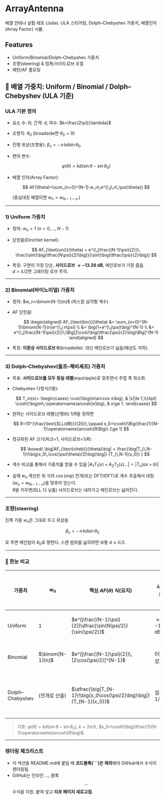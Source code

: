 ﻿# ArrayAntenna

배열 안테나 실험 레포 (Julia). ULA 스티어링, Dolph–Chebyshev 가중치, 배열인자(Array Factor) 시뮬.

## Features
- Uniform/Binomial/Dolph–Chebyshev 가중치
- 조향(steering) & 빔폭/사이드로브 조절
- 패턴/AF 플로팅



## 📐 배열 가중치: Uniform / Binomial / Dolph–Chebyshev (ULA 기준)

### ULA 기본 정의
- 요소 수: $N$, 간격: $d$, 파수: $k=\frac{2\pi}{\lambda}$
- 조향각: $\theta_0$ (broadside면 $\theta_0=0$)
- 진행 위상(조향용): $\beta_n=-\,n\,k d \sin\theta_0$
- 편의 변수:
  
  $$
  \psi(\theta)=k d\big(\sin\theta-\sin\theta_0\big)
  $$
  
- 배열 인자(Array Factor):
  
  $$
  AF(\theta)=\sum_{n=0}^{N-1} w_n\,e^{\,j\,n\,\psi(\theta)}
  $$
  
  (중심대칭 배열이면 $w_n=w_{N-1-n}$.)


---

### 1) Uniform 가중치
- 정의: $w_n=1\ (n=0,\dots,N-1)$
- 닫힌꼴(Dirichlet kernel):
  
  $$
  AF_{\text{uni}}(\theta)
  = e^{\,j\frac{(N-1)\psi}{2}}\,
    \frac{\sin\!\big(\tfrac{N\psi}{2}\big)}{\sin\!\big(\tfrac{\psi}{2}\big)}
  $$
  
- 특징: 구현이 가장 단순, **사이드로브 $\approx -13.26$ dB**, 메인로브가 가장 좁음.  
  $d>\lambda/2$면 그레이팅 로브 주의.


---

### 2) Binomial(바이노미얼) 가중치
- 정의: $w_n=\binom{N-1}{n}$ (파스칼 삼각형 계수)
- AF 닫힌꼴:
  
  $$
  \begin{aligned}
  AF_{\text{bin}}(\theta)
  &= \sum_{n=0}^{N-1}\binom{N-1}{n}e^{\,j n\psi} \\
  &= \big(1+e^{\,j\psi}\big)^{N-1} \\
  &= e^{\,j\frac{(N-1)\psi}{2}}\;\Big[2\cos\!\big(\tfrac{\psi}{2}\big)\Big]^{N-1}
  \end{aligned}
  $$
  
- 특징: **이론상 사이드로브 0**(broadside). 대신 메인로브가 넓음(해상도 저하).


---

### 3) Dolph–Chebyshev(돌프–쳬비셰프) 가중치
- 목표: **사이드로브를 모두 동일 레벨**(equiripple)로 맞추면서 주엽 폭 최소화.
- Chebyshev 다항식(1종):
  
  $$
  T_m(x)=
  \begin{cases}
  \cos\!\big(m\arccos x\big), & |x|\le 1,\\[4pt]
  \cosh\!\big(m\,\operatorname{arcosh}x\big), & x\ge 1.
  \end{cases}
  $$
  
- 원하는 사이드로브 레벨(선형비) $1/R$을 정하면
  
  $$
  R=10^{\frac{\text{SLL(dB)}}{20}},\qquad
  x_0=\cosh\!\Big(\frac{1}{N-1}\operatorname{arcosh}R\Big)\ (\ge 1)
  $$
  
- 정규화된 AF 크기(피크=1, 사이드로브=$1/R$):
  
  $$
  \boxed{
  \big|AF_{\text{cheb}}(\theta)\big|
  = \frac{\big|T_{\,N-1}\!\big(x_0\,\cos(\psi(\theta)/2)\big)\big|}
         {T_{\,N-1}(x_0)}
  }
  $$

- 계수 비교를 통해서 가중치를 얻을 수 있음 $|A_1T_1(x) + A_2T_2(x)...| = |T_n(ax + b)|$

- 실제 $w_n$ 계산은 위 식의 $\cos(m\psi)$ 전개(또는 DFT/IDFT)로 계수 추출해서 대칭 $(w_n=w_{N-1-n})$을 맞추어 얻는다.  
  $R$을 키우면(SLL 더 낮춤) 사이드로브는 내려가고 메인로브는 넓어진다.


---

### 조향(steering)
진폭 가중 $w_n$은 그대로 두고 위상을

$$
\beta_n=-\,n\,k d\sin\theta_0
$$

로 주면 메인빔이 $\theta_0$로 향한다. 스캔 범위를 넓히려면 보통 $d\le \lambda/2$.


---

### 🔎 한눈 비교

| 가중치 | $w_n$ | 핵심 $AF(\theta)$ 식(요지) | 사이드로브 | 메인로브 폭 |
|---|---|---|---|---|
| Uniform | $1$ | $e^{j\frac{(N-1)\psi}{2}}\dfrac{\sin(N\psi/2)}{\sin(\psi/2)}$ | $\approx -13.26$ dB | 가장 좁음 |
| Binomial | $\binom{N-1}{n}$ | $e^{j\frac{(N-1)\psi}{2}}\,[2\cos(\psi/2)]^{N-1}$ | 0(이론상) | 가장 넓음 |
| Dolph–Chebyshev | (전개로 산출) | $\dfrac{\big\|T_{N-1}\!\big(x_0\cos(\psi/2)\big)\big\|}{T_{N-1}(x_0)}$ | 설계값 $1/R$ | SLL 고정 시 최소 |

> 기호: $\psi(\theta)=k d(\sin\theta-\sin\theta_0)$, $k=2\pi/\lambda$, $x_0=\cosh\!\big(\tfrac{1}{N-1}\operatorname{arcosh}R\big)$.

---

### 렌더링 체크리스트
- 이 섹션을 README.md에 붙일 때 **코드블록(\`\`\`)은 제외**해야 GitHub에서 수식이 렌더링됨.
- GitHub는 인라인 $…$, 블록 $$…$$ 수식을 지원. 붙여 넣고 **리포 페이지 새로고침**.

